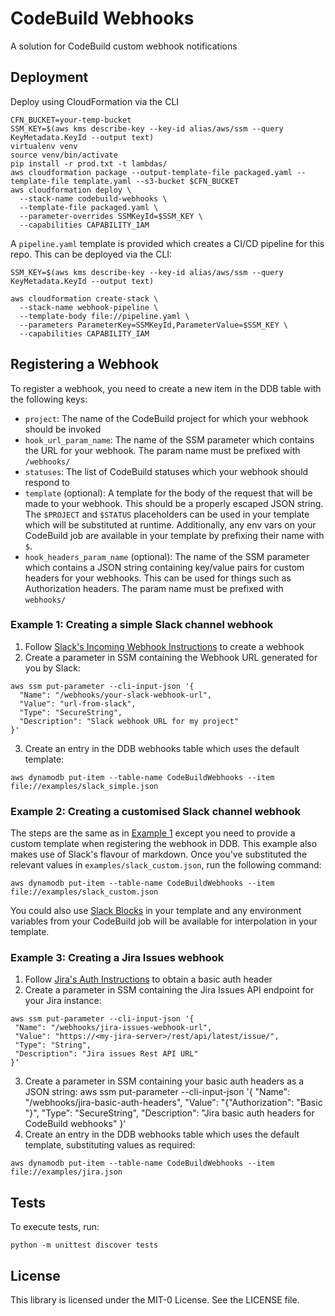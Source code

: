 # CodeBuild Webhooks

A solution for CodeBuild custom webhook notifications

## Deployment

Deploy using CloudFormation via the CLI

```
CFN_BUCKET=your-temp-bucket
SSM_KEY=$(aws kms describe-key --key-id alias/aws/ssm --query KeyMetadata.KeyId --output text)
virtualenv venv
source venv/bin/activate
pip install -r prod.txt -t lambdas/
aws cloudformation package --output-template-file packaged.yaml --template-file template.yaml --s3-bucket $CFN_BUCKET 
aws cloudformation deploy \
  --stack-name codebuild-webhooks \
  --template-file packaged.yaml \
  --parameter-overrides SSMKeyId=$SSM_KEY \
  --capabilities CAPABILITY_IAM
```

A `pipeline.yaml` template is provided which creates a CI/CD pipeline for this repo. This can be
deployed via the CLI:

```
SSM_KEY=$(aws kms describe-key --key-id alias/aws/ssm --query KeyMetadata.KeyId --output text)

aws cloudformation create-stack \
  --stack-name webhook-pipeline \
  --template-body file://pipeline.yaml \
  --parameters ParameterKey=SSMKeyId,ParameterValue=$SSM_KEY \
  --capabilities CAPABILITY_IAM
```

## Registering a Webhook
To register a webhook, you need to create a new item in the DDB table with the following keys:

- `project`: The name of the CodeBuild project for which your webhook should be invoked 
- `hook_url_param_name`: The name of the SSM parameter which contains the URL for your webhook. The
param name must be prefixed with `/webhooks/`
- `statuses`: The list of CodeBuild statuses which your webhook should respond to
- `template` (optional): A template for the body of the request that will be made to your webhook.
This should be a properly escaped JSON string. The `$PROJECT` and `$STATUS` placeholders can be used
in your template which will be substituted at runtime. Additionally, any env vars on your CodeBuild
job are available in your template by prefixing their name with `$`.
- `hook_headers_param_name` (optional): The name of the SSM parameter which contains a 
JSON string containing key/value pairs for custom headers for your webhooks. This can be used
for things such as Authorization headers. The param name must be prefixed with `webhooks/`

### Example 1: Creating a simple Slack channel webhook
1. Follow [Slack's Incoming Webhook Instructions] to create a webhook
2. Create a parameter in SSM containing the Webhook URL generated for you by Slack:
```
aws ssm put-parameter --cli-input-json '{
  "Name": "/webhooks/your-slack-webhook-url",
  "Value": "url-from-slack",
  "Type": "SecureString",
  "Description": "Slack webhook URL for my project"
}'
```
3. Create an entry in the DDB webhooks table which uses the default template:
```
aws dynamodb put-item --table-name CodeBuildWebhooks --item file://examples/slack_simple.json
```

### Example 2: Creating a customised Slack channel webhook 
The steps are the same as in [Example 1](#creating-a-simple-slack-channel-webhook) except you
need to provide a custom template when registering the webhook in DDB. This example also makes use
of Slack's flavour of markdown. Once you've substituted the relevant values in `examples/slack_custom.json`,
run the following command:
```
aws dynamodb put-item --table-name CodeBuildWebhooks --item file://examples/slack_custom.json
```

You could also use [Slack Blocks](https://api.slack.com/block-kit) in your template and any
environment variables from your CodeBuild job will be available for interpolation in your template.

### Example 3: Creating a Jira Issues webhook
1. Follow [Jira's Auth Instructions] to obtain a basic auth header
2. Create a parameter in SSM containing the Jira Issues API endpoint for your Jira instance:
```
aws ssm put-parameter --cli-input-json '{
 "Name": "/webhooks/jira-issues-webhook-url",
 "Value": "https://<my-jira-server>/rest/api/latest/issue/",
 "Type": "String",
 "Description": "Jira issues Rest API URL"
}‘
```
3. Create a parameter in SSM containing your basic auth headers as a JSON string:
aws ssm put-parameter --cli-input-json '{
 "Name": "/webhooks/jira-basic-auth-headers",
 "Value": "{\"Authorization\": \"Basic <base64 encoded useremail:api_token>\"}",
 "Type": "SecureString",
 "Description": "Jira basic auth headers for CodeBuild webhooks"
}‘
4. Create an entry in the DDB webhooks table which uses the default template, substituting values
as required:
```
aws dynamodb put-item --table-name CodeBuildWebhooks --item file://examples/jira.json
```

## Tests
To execute tests, run:
```
python -m unittest discover tests
```

[Slack's Incoming Webhook Instructions]: https://slack.com/intl/en-gb/help/articles/115005265063
[Jira's Auth Instructions]: https://developer.atlassian.com/cloud/jira/platform/jira-rest-api-basic-authentication/#supplying-basic-auth-headers

## License

This library is licensed under the MIT-0 License. See the LICENSE file.

